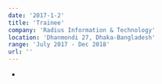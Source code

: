```yaml
---
date: '2017-1-2'
title: 'Trainee'
company: 'Radius Information & Technology'
location: 'Dhanmondi 27, Dhaka-Bangladesh'
range: 'July 2017 - Dec 2018'
url: ''
---
```


-
